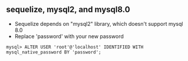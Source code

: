 ## sequelize, mysql2, and mysql8.0

* Sequelize depends on "mysql2" library, which doesn't support mysql 8.0
* Replace 'password' with your new password
```
mysql> ALTER USER 'root'@'localhost' IDENTIFIED WITH mysql_native_password BY 'password';
```

